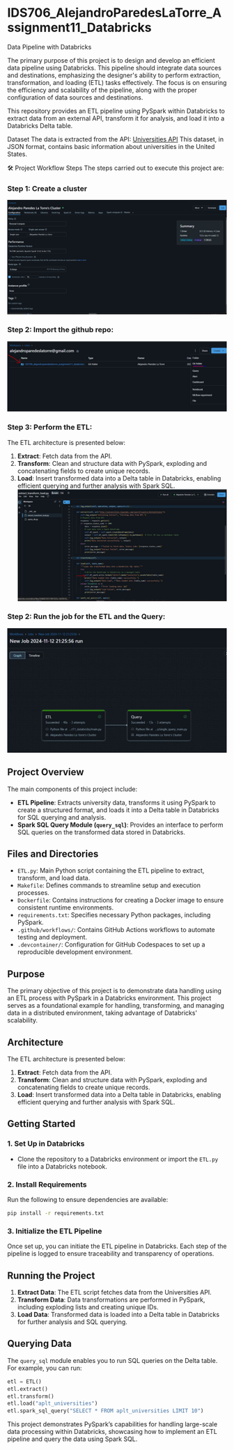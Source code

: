 # IDS706_AlejandroParedesLaTorre_Assignment11_Databricks

Data Pipeline with Databricks

The primary purpose of this project is to design and develop an efficient data pipeline using Databricks. This pipeline should integrate data sources and destinations, emphasizing the designer's ability to perform extraction, transformation, and loading (ETL) tasks effectively. The focus is on ensuring the efficiency and scalability of the pipeline, along with the proper configuration of data sources and destinations.

This repository provides an ETL pipeline using PySpark within Databricks to extract data from an external API, transform it for analysis, and load it into a Databricks Delta table.

Dataset
The data is extracted from the API:
[Universities API](http://universities.hipolabs.com/search?country=United+States)
This dataset, in JSON format, contains basic information about universities in the United States.

🛠️ Project Workflow Steps
The steps carried out to execute this project are:
### Step 1: Create a cluster
![alt text](./images/FirstImage.JPG)

### Step 2: Import the github repo:
![alt text](./images/Capture2.JPG)

### Step 3: Perform the ETL:
The ETL architecture is presented below:

1. **Extract**: Fetch data from the API.
2. **Transform**: Clean and structure data with PySpark, exploding and concatenating fields to create unique records.
3. **Load**: Insert transformed data into a Delta table in Databricks, enabling efficient querying and further analysis with Spark SQL.
![alt text](./images/Capture3.JPG)


### Step 2: Run the job for the ETL and the Query:
![alt text](./images/Capture4.JPG)


## Project Overview

The main components of this project include:

- **ETL Pipeline**: Extracts university data, transforms it using PySpark to create a structured format, and loads it into a Delta table in Databricks for SQL querying and analysis.
- **Spark SQL Query Module (`query_sql`)**: Provides an interface to perform SQL queries on the transformed data stored in Databricks.

## Files and Directories

- `ETL.py`: Main Python script containing the ETL pipeline to extract, transform, and load data.
- `Makefile`: Defines commands to streamline setup and execution processes.
- `Dockerfile`: Contains instructions for creating a Docker image to ensure consistent runtime environments.
- `requirements.txt`: Specifies necessary Python packages, including PySpark.
- `.github/workflows/`: Contains GitHub Actions workflows to automate testing and deployment.
- `.devcontainer/`: Configuration for GitHub Codespaces to set up a reproducible development environment.

## Purpose

The primary objective of this project is to demonstrate data handling using an ETL process with PySpark in a Databricks environment. This project serves as a foundational example for handling, transforming, and managing data in a distributed environment, taking advantage of Databricks' scalability.

## Architecture

The ETL architecture is presented below:

1. **Extract**: Fetch data from the API.
2. **Transform**: Clean and structure data with PySpark, exploding and concatenating fields to create unique records.
3. **Load**: Insert transformed data into a Delta table in Databricks, enabling efficient querying and further analysis with Spark SQL.

## Getting Started

### 1. Set Up in Databricks

- Clone the repository to a Databricks environment or import the `ETL.py` file into a Databricks notebook.

### 2. Install Requirements

Run the following to ensure dependencies are available:
```bash
pip install -r requirements.txt
```

### 3. Initialize the ETL Pipeline

Once set up, you can initiate the ETL pipeline in Databricks. Each step of the pipeline is logged to ensure traceability and transparency of operations.

## Running the Project

1. **Extract Data**: The ETL script fetches data from the Universities API.
2. **Transform Data**: Data transformations are performed in PySpark, including exploding lists and creating unique IDs.
3. **Load Data**: Transformed data is loaded into a Delta table in Databricks for further analysis and SQL querying.

## Querying Data

The `query_sql` module enables you to run SQL queries on the Delta table. For example, you can run:
```python
etl = ETL()
etl.extract()
etl.transform()
etl.load("aplt_universities")
etl.spark_sql_query("SELECT * FROM aplt_universities LIMIT 10")
```

This project demonstrates PySpark’s capabilities for handling large-scale data processing within Databricks, showcasing how to implement an ETL pipeline and query the data using Spark SQL.